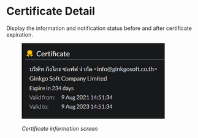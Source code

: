 # Certificate Detail

Display the information and notification status before and after certificate expiration.

<figure><img src="../../.gitbook/assets/image (9) (1).png" alt=""><figcaption><p><em>Certificate information screen</em></p></figcaption></figure>
